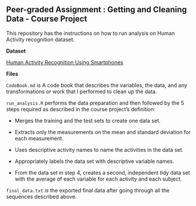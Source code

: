 ## Peer-graded Assignment : Getting and Cleaning Data - Course Project

This repository has the instructions on how to run analysis on Human Activity recognition dataset.





**Dataset**

[Human Activity Recognition Using Smartphones](https://d396qusza40orc.cloudfront.net/getdata%2Fprojectfiles%2FUCI%20HAR%20Dataset.zip)





**Files**

```CodeBook.md``` is A code book that describes the variables, the data, and any transformations or work that I performed to clean up the data.

```run_analysis.R``` performs the data preparation and then followed by the 5 steps required as described in the course project’s definition:

- Merges the training and the test sets to create one data set.

- Extracts only the measurements on the mean and standard deviation for each measurement.

- Uses descriptive activity names to name the activities in the data set.

- Appropriately labels the data set with descriptive variable names.

- From the data set in step 4, creates a second, independent tidy data set with the average of each variable for each activity and each subject.

```final_data.txt``` is the exported final data after going through all the sequences described above.